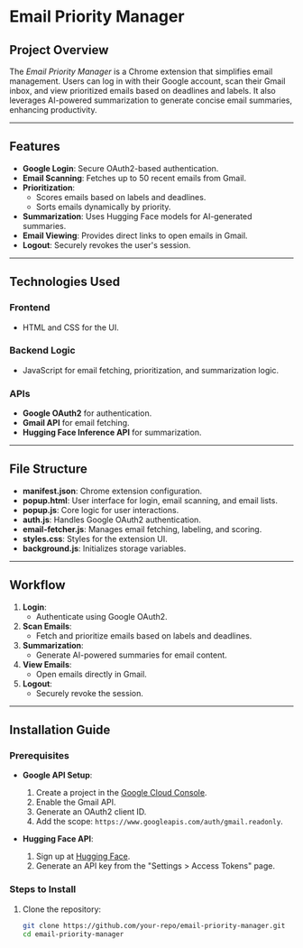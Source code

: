 # Email Priority Manager

## Project Overview
The *Email Priority Manager* is a Chrome extension that simplifies email management. Users can log in with their Google account, scan their Gmail inbox, and view prioritized emails based on deadlines and labels. It also leverages AI-powered summarization to generate concise email summaries, enhancing productivity.

---

## Features

- **Google Login**: Secure OAuth2-based authentication.
- **Email Scanning**: Fetches up to 50 recent emails from Gmail.
- **Prioritization**:
  - Scores emails based on labels and deadlines.
  - Sorts emails dynamically by priority.
- **Summarization**: Uses Hugging Face models for AI-generated summaries.
- **Email Viewing**: Provides direct links to open emails in Gmail.
- **Logout**: Securely revokes the user's session.

---

## Technologies Used

### Frontend
- HTML and CSS for the UI.

### Backend Logic
- JavaScript for email fetching, prioritization, and summarization logic.

### APIs
- **Google OAuth2** for authentication.
- **Gmail API** for email fetching.
- **Hugging Face Inference API** for summarization.

---

## File Structure

- **manifest.json**: Chrome extension configuration.
- **popup.html**: User interface for login, email scanning, and email lists.
- **popup.js**: Core logic for user interactions.
- **auth.js**: Handles Google OAuth2 authentication.
- **email-fetcher.js**: Manages email fetching, labeling, and scoring.
- **styles.css**: Styles for the extension UI.
- **background.js**: Initializes storage variables.

---

## Workflow

1. **Login**:
   - Authenticate using Google OAuth2.
2. **Scan Emails**:
   - Fetch and prioritize emails based on labels and deadlines.
3. **Summarization**:
   - Generate AI-powered summaries for email content.
4. **View Emails**:
   - Open emails directly in Gmail.
5. **Logout**:
   - Securely revoke the session.

---

## Installation Guide

### Prerequisites
- **Google API Setup**:
  1. Create a project in the [Google Cloud Console](https://console.cloud.google.com/).
  2. Enable the Gmail API.
  3. Generate an OAuth2 client ID.
  4. Add the scope: `https://www.googleapis.com/auth/gmail.readonly`.

- **Hugging Face API**:
  1. Sign up at [Hugging Face](https://huggingface.co/).
  2. Generate an API key from the "Settings > Access Tokens" page.

### Steps to Install
1. Clone the repository:
   ```bash
   git clone https://github.com/your-repo/email-priority-manager.git
   cd email-priority-manager
